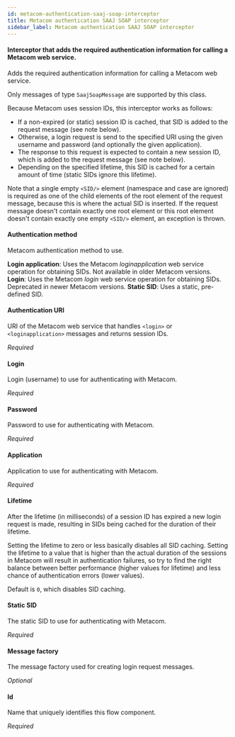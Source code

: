```yaml
---
id: metacom-authentication-saaj-soap-interceptor
title: Metacom authentication SAAJ SOAP interceptor
sidebar_label: Metacom authentication SAAJ SOAP interceptor
---
```

#### Interceptor that adds the required authentication information for calling a Metacom web service. 
Adds the required authentication information for calling a Metacom web service.

Only messages of type <code>SaajSoapMessage</code> are supported by this class. 

Because Metacom uses session IDs, this interceptor works as follows:

* If a non-expired (or static) session ID is cached, that SID is added to the request message (see note below).
* Otherwise, a login request is send to the specified URI using the given username and password (and optionally the given application).
* The response to this request is expected to contain a new session ID, which is added to the request message (see note below).
* Depending on the specified lifetime, this SID is cached for a certain amount of time (static SIDs ignore this lifetime).

Note that a single empty <code>&lt;SID/&gt;</code> element (namespace and case are ignored) is required as one of the child elements of the root element of the request message, because this is where the actual SID is inserted. If the request message doesn't contain exactly one root element or this root element doesn't contain exactly one empty <code>&lt;SID/&gt;</code> element, an exception is thrown.

#### Authentication method
Metacom authentication method to use.

<b>Login application</b>: Uses the Metacom <i>loginapplication</i> web service operation for obtaining SIDs. Not available in older Metacom versions.
<b>Login</b>: Uses the Metacom <i>login</i> web service operation for obtaining SIDs. Deprecated in newer Metacom versions.
<b>Static SID</b>: Uses a static, pre-defined SID.

#### Authentication URI
URI of the Metacom web service that handles <code>&lt;login&gt;</code> or <code>&lt;loginapplication&gt;</code> messages and returns session IDs.

<i>Required</i>

#### Login
Login (username) to use for authenticating with Metacom.

<i>Required</i>

#### Password
Password to use for authenticating with Metacom.

<i>Required</i>

#### Application
Application to use for authenticating with Metacom.

<i>Required</i>

#### Lifetime
After the lifetime (in milliseconds) of a session ID has expired a new login request is made, resulting in SIDs being cached for the duration of their lifetime. 

Setting the lifetime to zero or less basically disables all SID caching. Setting the lifetime to a value that is higher than the actual duration of the sessions in Metacom will result in authentication failures, so try to find the right balance between better performance (higher values for lifetime) and less chance of authentication errors (lower values). 

Default is <code>0</code>, which disables SID caching.

#### Static SID
The static SID to use for authenticating with Metacom.

<i>Required</i>

#### Message factory
The message factory used for creating login request messages.

<i>Optional</i>

#### Id
Name that uniquely identifies this flow component.

<i>Required</i>

